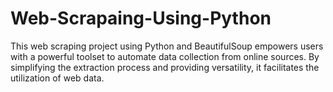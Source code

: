 # Web-Scrapaing-Using-Python
This web scraping project using Python and BeautifulSoup empowers users with a powerful toolset to automate data collection from online sources. By simplifying the extraction process and providing versatility, it facilitates the utilization of web data.
